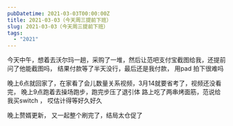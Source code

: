 ```yaml
---
pubDatetime: 2021-03-03T00:00:00Z
title: 2021-03-03（今天周三提前下班）
slug: 2021-03-03（今天周三提前下班）
tags:
  - "2021"
---
```


今天中午，想着去沃尔玛一趟，采购了一堆，然后让范吧支付宝截图给我，还提前问了他能截图吗， 结果付款等了半天没行，最后还是我付款， 用pad 拍下很难吗

晚上6点就回家了，在家看了会儿数量关系视频，3月14就要省考了，视频还没看完，
晚上9点跑着去操场跑步，跑完步压了退引体
路上吃了两串烤面筋，范说给我买switch ， 哎估计得等好久好久

晚上赘婿更新， 又一起整个刷完了，结局太仓促了

